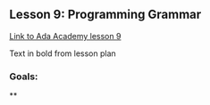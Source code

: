 ## Lesson 9: Programming Grammar

[Link to Ada Academy lesson 9](https://github.com/Ada-Developers-Academy/jump-start/tree/master/learning-to-code/grammar)

Text in bold from lesson plan 

### Goals:
**


